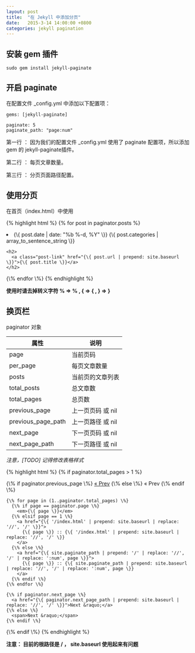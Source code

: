 ```yaml
---
layout: post
title:  "在 Jekyll 中添加分页"
date:   2015-3-14 14:00:00 +0800
categories: jekyll pagination
---
```


## 安装 gem 插件

    sudo gem install jekyll-paginate

## 开启 paginate

在配置文件 \_config.yml 中添加以下配置项：

    gems: [jekyll-paginate]

    paginate: 5  
    paginate_path: "page:num"

第一行 ： 因为我们的配置文件 \_config.yml 使用了 paginate 配置项，所以添加 gem 的 jekyll-paginate插件。

第二行 ： 每页文章数量。

第三行 ： 分页页面路径配置。

## 使用分页

在首页（index.html）中使用

{% highlight html %}
{\% for post in paginator.posts \%}
  <li>
    <span class="post-meta">{\{ post.date | date: "%b %-d, %Y" \}}
       {\{ post.categories | array_to_sentence_string \}}

    <h2>
      <a class="post-link" href="{\{ post.url | prepend: site.baseurl \}}">{\{ post.title \}}</a>
    </h2>
  </li>
{\% endfor \%}
{% endhighlight %}

**使用时请去掉转义字符 \% => % , \{ => { , \} => }**

## 换页栏

paginator 对象

| 属性 | 说明 |
|---|---|
| page | 当前页码  |
| per_page | 每页文章数量 |
| posts | 当前页的文章列表 |
| total_posts | 总文章数 |
| total_pages | 总页数 |
| previous_page | 上一页页码 或 nil |
| previous_page_path | 上一页路径 或 nil |
| next_page | 下一页页码 或 nil |
| next_page_path | 下一页路径 或 nil |

*注意，[TODO] 记得修改表格样式*

{% highlight html %}
{\% if paginator.total_pages > 1 \%}
  <div class="pagination">
    {\% if paginator.previous_page \%}
      <a href="{\{ paginator.previous_page_path | prepend: site.baseurl | replace: '//', '/' \}}">&laquo; Prev</a>
    {\% else \%}
      <span>&laquo; Prev</span>
    {\% endif \%}

    {\% for page in (1..paginator.total_pages) \%}
      {\% if page == paginator.page \%}
        <em>{\{ page \}}</em>
      {\% elsif page == 1 \%}
        <a href="{\{ '/index.html' | prepend: site.baseurl | replace: '//', '/' \}}">
          {\{ page \}} :: {\{ '/index.html' | prepend: site.baseurl | replace: '//', '/' \}}
        </a>
      {\% else \%}
        <a href="{\{ site.paginate_path | prepend: '/' | replace: '//', '/' | replace: ':num', page \}}">
          {\{ page \}} :: {\{ site.paginate_path | prepend: site.baseurl  | replace: '//', '/' | replace: ':num', page \}}
        </a>
      {\% endif \%}
    {\% endfor \%}

    {\% if paginator.next_page \%}
      <a href="{\{ paginator.next_page_path | prepend: site.baseurl | replace: '//', '/' \}}">Next &raquo;</a>
    {\% else \%}
      <span>Next &raquo;</span>
    {\% endif \%}
  </div>
{\% endif \%}
{% endhighlight %}

**注意： 目前的根路径是 / ， site.baseurl 使用起来有问题**
